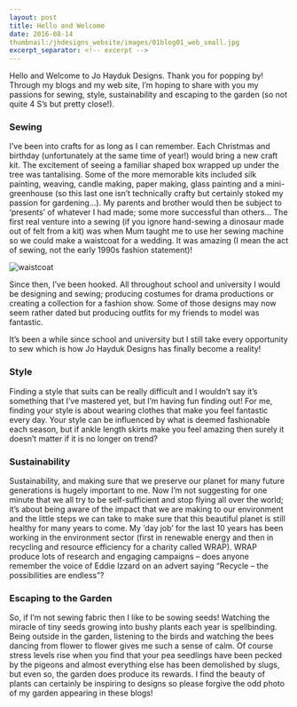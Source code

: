 ```yaml
---
layout: post
title: Hello and Welcome
date: 2016-08-14
thumbnail:/jhdesigns_website/images/01blog01_web_small.jpg
excerpt_separator: <!-- excerpt -->
---
```



Hello and Welcome to Jo Hayduk Designs.  Thank you for popping by!  Through my blogs and my web site, I’m hoping to share with you my passions for sewing, style, sustainability and escaping to the garden (so not quite 4 S’s but pretty close!).

 <!-- excerpt -->

### Sewing

I’ve been into crafts for as long as I can remember.  Each Christmas and birthday (unfortunately at the same time of year!) would bring a new craft kit.  The excitement of seeing a familiar shaped box wrapped up under the tree was tantalising.  Some of the more memorable kits included silk painting, weaving, candle making, paper making, glass painting and a mini-greenhouse (so this last one isn’t technically crafty but certainly stoked my passion for gardening…).  My parents and brother would then be subject to ‘presents’ of whatever I had made; some more successful than others…
The first real venture into a sewing (if you ignore hand-sewing a dinosaur made out of felt from a kit) was when Mum taught me to use her sewing machine so we could make a waistcoat for a wedding.  It was amazing (I mean the act of sewing, not the early 1990s fashion statement)!

<img src="/jhdesigns_website/images/01blog01_web_small.jpg" alt="waistcoat" /> 


Since then, I’ve been hooked.  All throughout school and university I would be designing and sewing; producing costumes for drama productions or creating a collection for a fashion show.  Some of those designs may now seem rather dated but producing outfits for my friends to model was fantastic.

It’s been a while since school and university but I still take every opportunity to sew which is how Jo Hayduk Designs has finally become a reality!


### Style
Finding a style that suits can be really difficult and I wouldn’t say it’s something that I’ve mastered yet, but I’m having fun finding out!   For me, finding your style is about wearing clothes that make you feel fantastic every day.  Your style can be influenced by what is deemed fashionable each season, but if ankle length skirts make you feel amazing then surely it doesn’t matter if it is no longer on trend?


### Sustainability
Sustainability, and making sure that we preserve our planet for many future generations is hugely important to me.  Now I’m not suggesting for one minute that we all try to be self-sufficient and stop flying all over the world; it’s about being aware of the impact that we are making to our environment and the little steps we can take to make sure that this beautiful planet is still healthy for many years to come.
My ‘day job’ for the last 10 years has been working in the environment sector (first in renewable energy and then in recycling and resource efficiency for a charity called WRAP).  WRAP produce lots of research and engaging campaigns – does anyone remember the voice of Eddie Izzard on an advert saying “Recycle – the possibilities are endless”?


### Escaping to the Garden
So, if I’m not sewing fabric then I like to be sowing seeds!  Watching the miracle of tiny seeds growing into bushy plants each year is spellbinding.  Being outside in the garden, listening to the birds and watching the bees dancing from flower to flower gives me such a sense of calm.  Of course stress levels rise when you find that your pea seedlings have been pecked by the pigeons and almost everything else has been demolished by slugs, but even so, the garden does produce its rewards.  I find the beauty of plants can certainly be inspiring to designs so please forgive the odd photo of my garden appearing in these blogs!



